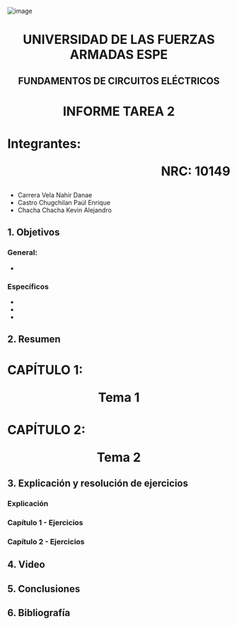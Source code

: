 ![image](https://user-images.githubusercontent.com/93786746/140656495-1e9017c5-1622-4145-a547-0ebbe5014f3d.png)
# <p align=center> UNIVERSIDAD DE LAS FUERZAS ARMADAS ESPE 
## <p align=center> FUNDAMENTOS DE CIRCUITOS ELÉCTRICOS
# <p align=center>  INFORME TAREA 2
# Integrantes: <p align=right> NRC: 10149
* Carrera Vela Nahir Danae
* Castro Chugchilan Paúl Enrique
* Chacha Chacha Kevin Alejandro
## 1. Objetivos
  ### General: 
  * 
  ### Específicos
  * 
  * 
  * 
## 2. Resumen
  # CAPÍTULO 1: <p align=center> Tema 1


  # CAPÍTULO 2: <p align=center> Tema 2

## 3. Explicación y resolución de ejercicios
  ### Explicación
  
  ### Capítulo 1 - Ejercicios
  
  ### Capítulo 2 - Ejercicios
  

## 4. Video
 
## 5. Conclusiones

## 6. Bibliografía
